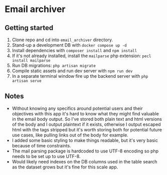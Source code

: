 # Email archiver 

## Getting started
1. Clone repo and cd into `email_archiver` directory.
2. Stand-up a development DB with `docker compose up -d`
3. Install dependencies with `composer install` and `npm install`
4. If it's not already installed, install the `mailparse` php extension: `pecl install mailparse`
5. Run DB migrations: `php artisan migrate`
6. Compile static assets and run dev server with `npm run dev`
7. In a separate terminal window fire up the backend server with `php artisan serve`

## Notes
* Without knowing any specifics around potential users and their objectives with this app it's hard to know what they might find valuable in the email body output. So I've stored both plain text and html versions of the body and I output plaintext if it exists, otherwise I output escaped html with the tags stripped but it's worth storing both for potential future use cases, like pulling links out of the body for example. 
* I added some basic styling to make things readable, but it's very basic because of time constraints.
* The mail parsing package is hardcoded to use UTF-8 encoding so php needs to be set up to use UTF-8.
* Would likely need indexes on the DB columns used in the table search as the dataset grows but it's fine for this scale app.
